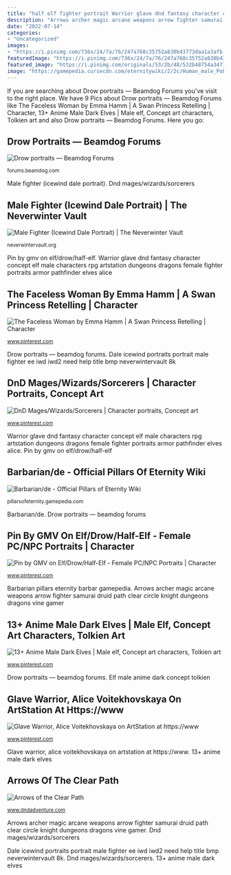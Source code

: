 ```yaml
---
title: "half elf fighter portrait Warrior glave dnd fantasy character concept elf male characters rpg artstation dungeons dragons female fighter portraits armor pathfinder elves alice"
description: "Arrows archer magic arcane weapons arrow fighter samurai druid path clear circle knight dungeons dragons vine gamer"
date: "2022-07-14"
categories:
- "Uncategorized"
images:
- "https://i.pinimg.com/736x/24/7a/76/247a768c35752a830b43773daa1a3afb.jpg"
featuredImage: "https://i.pinimg.com/736x/24/7a/76/247a768c35752a830b43773daa1a3afb.jpg"
featured_image: "https://i.pinimg.com/originals/53/2b/48/532b48754a347164da4364507a6bd034.jpg"
image: "https://gamepedia.cursecdn.com/eternitywiki/2/2c/Human_male_PoE1_portrait_13_lg.png"
---
```


If you are searching about Drow portraits — Beamdog Forums you've visit to the right place. We have 9 Pics about Drow portraits — Beamdog Forums like The Faceless Woman by Emma Hamm | A Swan Princess Retelling | Character, 13+ Anime Male Dark Elves | Male elf, Concept art characters, Tolkien art and also Drow portraits — Beamdog Forums. Here you go:

## Drow Portraits — Beamdog Forums

![Drow portraits — Beamdog Forums](http://pre10.deviantart.net/27b7/th/pre/i/2014/323/0/8/drow_assassin_by_jjpeabody-d86yj4m.jpg "Elf male anime dark concept tolkien")

<small>forums.beamdog.com</small>

Male fighter (icewind dale portrait). Dnd mages/wizards/sorcerers

## Male Fighter (Icewind Dale Portrait) | The Neverwinter Vault

![Male Fighter (Icewind Dale Portrait) | The Neverwinter Vault](https://neverwintervault.org/sites/neverwintervault.org/files/project/24114/images/1193595190fullres.jpg "13+ anime male dark elves")

<small>neverwintervault.org</small>

Pin by gmv on elf/drow/half-elf. Warrior glave dnd fantasy character concept elf male characters rpg artstation dungeons dragons female fighter portraits armor pathfinder elves alice

## The Faceless Woman By Emma Hamm | A Swan Princess Retelling | Character

![The Faceless Woman by Emma Hamm | A Swan Princess Retelling | Character](https://i.pinimg.com/736x/24/7a/76/247a768c35752a830b43773daa1a3afb.jpg "Warrior fantasy character portraits female rpg elf woman half medieval knight drow artwork gmv inspiration hair characters")

<small>www.pinterest.com</small>

Drow portraits — beamdog forums. Dale icewind portraits portrait male fighter ee iwd iwd2 need help title bmp neverwintervault 8k

## DnD Mages/Wizards/Sorcerers | Character Portraits, Concept Art

![DnD Mages/Wizards/Sorcerers | Character portraits, Concept art](https://i.pinimg.com/736x/00/4e/2a/004e2a68c7865235fea68ade00143b74.jpg "Arrows of the clear path")

<small>www.pinterest.com</small>

Warrior glave dnd fantasy character concept elf male characters rpg artstation dungeons dragons female fighter portraits armor pathfinder elves alice. Pin by gmv on elf/drow/half-elf

## Barbarian/de - Official Pillars Of Eternity Wiki

![Barbarian/de - Official Pillars of Eternity Wiki](https://gamepedia.cursecdn.com/eternitywiki/2/2c/Human_male_PoE1_portrait_13_lg.png "Arrows archer magic arcane weapons arrow fighter samurai druid path clear circle knight dungeons dragons vine gamer")

<small>pillarsofeternity.gamepedia.com</small>

Barbarian/de. Drow portraits — beamdog forums

## Pin By GMV On Elf/Drow/Half-Elf - Female PC/NPC Portraits | Character

![Pin by GMV on Elf/Drow/Half-Elf - Female PC/NPC Portraits | Character](https://i.pinimg.com/originals/53/2b/48/532b48754a347164da4364507a6bd034.jpg "13+ anime male dark elves")

<small>www.pinterest.com</small>

Barbarian pillars eternity barbar gamepedia. Arrows archer magic arcane weapons arrow fighter samurai druid path clear circle knight dungeons dragons vine gamer

## 13+ Anime Male Dark Elves | Male Elf, Concept Art Characters, Tolkien Art

![13+ Anime Male Dark Elves | Male elf, Concept art characters, Tolkien art](https://i.pinimg.com/736x/c1/4b/80/c14b803e417a414f8fa86e854a321861.jpg "Dale icewind portraits portrait male fighter ee iwd iwd2 need help title bmp neverwintervault 8k")

<small>www.pinterest.com</small>

Drow portraits — beamdog forums. Elf male anime dark concept tolkien

## Glave Warrior, Alice Voitekhovskaya On ArtStation At Https://www

![Glave Warrior, Alice Voitekhovskaya on ArtStation at https://www](https://i.pinimg.com/originals/9e/53/93/9e5393742905e71ee8fadc52f196bf7c.jpg "Dnd mages/wizards/sorcerers")

<small>www.pinterest.com</small>

Glave warrior, alice voitekhovskaya on artstation at https://www. 13+ anime male dark elves

## Arrows Of The Clear Path

![Arrows of the Clear Path](http://www.dndadventure.com/wp-content/uploads/2017/03/magic-arrow.jpg "Warrior fantasy character portraits female rpg elf woman half medieval knight drow artwork gmv inspiration hair characters")

<small>www.dndadventure.com</small>

Arrows archer magic arcane weapons arrow fighter samurai druid path clear circle knight dungeons dragons vine gamer. Dnd mages/wizards/sorcerers

Dale icewind portraits portrait male fighter ee iwd iwd2 need help title bmp neverwintervault 8k. Dnd mages/wizards/sorcerers. 13+ anime male dark elves
